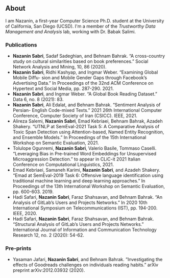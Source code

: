 ## About

I am Nazanin, a first-year Computer Science Ph.D. student at the University of California, San Diego (UCSD). I'm a member of the *Trustworthy Data Management and Analysis* lab, working with Dr. Babak Salimi. 

### Publications

* **Nazanin Sabri**, Sadaf Sadeghian, and Behnam Bahrak. <href a="https://www.springerprofessional.de/en/a-cross-country-study-on-cultural-similarities-based-on-book-pre/18481234">“A cross-country study on cultural similarities based on book preferences.”</a> Social Network Analysis and Mining, 10, 86 (2020).
* **Nazanin Sabri**, Ridhi Kashyap, and Ingmar Weber. “Examining Global Mobile Diffu- sion and Mobile Gender Gaps through Facebook’s Advertising Data.” In Proceedings of the 32nd ACM Conference on Hypertext and Social Media, pp. 287-290. 2021.
* **Nazanin Sabri**, and Ingmar Weber. “A Global Book Reading Dataset.” Data 6, no. 8 (2021): 83.
* **Nazanin Sabri**, Ali Edalat, and Behnam Bahrak. “Sentiment Analysis of Persian- English Code-mixed Texts.” 2021 26th International Computer Conference, Computer Society of Iran (CSICC). IEEE, 2021.
* Alireza Salemi, **Nazanin Sabri**, Emad Kebriaei, Behnam Bahrak, Azadeh Shakery. “UTNLP at SemEval-2021 Task 5: A Comparative Analysis of Toxic Span Detection using Attention-based, Named Entity Recognition, and Ensemble Models.” In Proceedings of the 15th International Workshop on Semantic Evaluation, 2021.
* Tolulope Ogunremi, **Nazanin Sabri**, Valerio Basile, Tommaso Caselli. “Leveraging Bias in Pre-trained Word Embeddings for Unsupervised Microaggression Detection.” to appear in CLiC-it 2021 Italian Conference on Computational Linguistics, 2021.
* Emad Kebriaei, Samaneh Karimi, **Nazanin Sabri**, and Azadeh Shakery. “Emad at SemEval-2019 Task 6: Offensive language identification using traditional machine learning and deep learning approaches.” In Proceedings of the 13th International Workshop on Semantic Evaluation, pp. 600-603. 2019.
* Hadi Safari, **Nazanin Sabri**, Faraz Shahsavan, and Behnam Bahrak. “An Analysis of GitLab’s Users and Projects Networks.” In 2020 10th International Symposium on Telecommunications (IST), pp. 194-200. IEEE, 2020.
* Hadi Safari, **Nazanin Sabri**, Faraz Shahsavan, and Behnam Bahrak. “Structural Analysis of GitLab’s Users and Projects Networks.” International Journal of Information and Communication Technology Research 12, no. 2 (2020): 54-62.

### Pre-prints

* Yasaman Jafari, **Nazanin Sabri**, and Behnam Bahrak. ”Investigating the effects of Goodreads challenges on individuals reading habits.” arXiv preprint arXiv:2012.03932
(2020).
